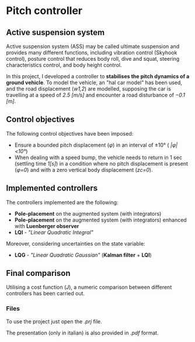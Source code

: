 # Pitch controller

## Active suspension system
Active suspension system (ASS) may be called ultimate suspension and provides many different functions, including vibration control (Skyhook control), posture control that reduces body roll, dive and squat, steering characteristics control, and body height control.

In this project, I developed a controller to **stabilises the pitch dynamics of a ground vehicle**.
To model the vehicle, an "hal car model" has been used, and the road displacement (*w1,2*) are modelled, supposing the car is travelling at a speed of *2.5 [m/s]* and encounter a road disturbance of *−0.1 [m]*.

## Control objectives
The following control objectives have been imposed:
- Ensure a bounded pitch displacement (*φ*) in an interval of ±10° ( *|φ|<10°*)
- When dealing with a speed bump, the vehicle needs to return in 1 sec (settling time *1[s]*) in a condition where no pitch displacement is present (*φ=0*) and with a zero vertical body displacement (*zc=0*).

## Implemented controllers
The controllers implemented are the following:
- **Pole-placement** on the augmented system (with integrators)
- **Pole-placement** on the augmented system (with integrators) enhanced with **Luenberger observer**
- **LQI** - *"Linear Quadratic Integral"*

Moreover, considering uncertainties on the state variable:

- **LQG** - *"Linear Quadratic Gaussian"* (**Kalman filter** + **LQI**)

## Final comparison
Utilising a cost function (*J*), a numeric comparison between different controllers has been carried out.

### Files
To use the project just open the *.prj* file. 

The presentation (only in italian) is also provided in *.pdf* format.
